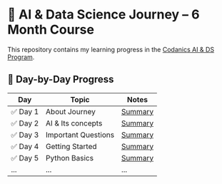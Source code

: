 # 🧠 AI & Data Science Journey – 6 Month Course
This repository contains my learning progress in the [Codanics AI & DS Program](https://codanics.com/courses/six-months-of-ai-and-data-science-mentorship-program/).

## 📅 Day-by-Day Progress

| Day | Topic | Notes |
|-----|-------|-------|
| ✅ Day 1 | About Journey | [Summary](./Day1-%20Knowing%20about%20journey.md)|
| ✅ Day 2 | AI & Its concepts | [Summary](./Day2%20-%20AI%20&%20its%20concepts.md) |
| ✅ Day 3 | Important Questions |[Summary](./Day3-%20Important%20Question.md)
| ✅ Day 4 | Getting Started | [Summary](./Day4-%20Getting%20Started.md)
| ✅ Day 5 | Python Basics | [Summary](./Day5-StartingPython.ipynb)
| ... | ... | ... |
